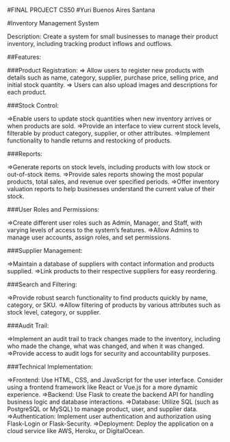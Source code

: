 #FINAL PROJECT CS50
#Yuri Buenos Aires Santana


#Inventory Management System

Description: Create a system for small businesses to manage their product inventory, including tracking product inflows and outflows.

##Features:

###Product Registration:
  => Allow users to register new products with details such as name, category, supplier, purchase price, selling price, and initial stock quantity.
  => Users can also upload images and descriptions for each product.

###Stock Control:

  =>Enable users to update stock quantities when new inventory arrives or when products are sold.
  =>Provide an interface to view current stock levels, filterable by product category, supplier, or other attributes.
  =>Implement functionality to handle returns and restocking of products.

###Reports:

  =>Generate reports on stock levels, including products with low stock or out-of-stock items.
  =>Provide sales reports showing the most popular products, total sales, and revenue over specified periods.
  =>Offer inventory valuation reports to help businesses understand the current value of their stock.


###User Roles and Permissions:

  =>Create different user roles such as Admin, Manager, and Staff, with varying levels of access to the system’s features.
  =>Allow Admins to manage user accounts, assign roles, and set permissions.

###Supplier Management:

  =>Maintain a database of suppliers with contact information and products supplied.
  =>Link products to their respective suppliers for easy reordering.

###Search and Filtering:

  =>Provide robust search functionality to find products quickly by name, category, or SKU.
  =>Allow filtering of products by various attributes such as stock level, category, or supplier.

###Audit Trail:

  =>Implement an audit trail to track changes made to the inventory, including who made the change, what was changed, and when it was changed.
  =>Provide access to audit logs for security and accountability purposes.

###Technical Implementation:

  =>Frontend: Use HTML, CSS, and JavaScript for the user interface. Consider using a frontend framework like React or Vue.js for a more dynamic experience.
  =>Backend: Use Flask to create the backend API for handling business logic and database interactions.
  =>Database: Utilize SQL (such as PostgreSQL or MySQL) to manage product, user, and supplier data.
  =>Authentication: Implement user authentication and authorization using Flask-Login or Flask-Security.
  =>Deployment: Deploy the application on a cloud service like AWS, Heroku, or DigitalOcean.

